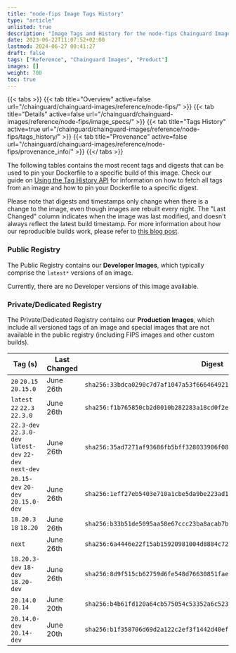 ```yaml
---
title: "node-fips Image Tags History"
type: "article"
unlisted: true
description: "Image Tags and History for the node-fips Chainguard Image"
date: 2023-06-22T11:07:52+02:00
lastmod: 2024-06-27 00:41:27
draft: false
tags: ["Reference", "Chainguard Images", "Product"]
images: []
weight: 700
toc: true
---
```


{{< tabs >}}
{{< tab title="Overview" active=false url="/chainguard/chainguard-images/reference/node-fips/" >}}
{{< tab title="Details" active=false url="/chainguard/chainguard-images/reference/node-fips/image_specs/" >}}
{{< tab title="Tags History" active=true url="/chainguard/chainguard-images/reference/node-fips/tags_history/" >}}
{{< tab title="Provenance" active=false url="/chainguard/chainguard-images/reference/node-fips/provenance_info/" >}}
{{</ tabs >}}

The following tables contains the most recent tags and digests that can be used to pin your Dockerfile to a specific build of this image. Check our guide on [Using the Tag History API](/chainguard/chainguard-images/using-the-tag-history-api/) for information on how to fetch all tags from an image and how to pin your Dockerfile to a specific digest.

Please note that digests and timestamps only change when there is a change to the image, even though images are rebuilt every night. The "Last Changed" column indicates when the image was last modified, and doesn't always reflect the latest build timestamp. For more information about how our reproducible builds work, please refer to [this blog post](https://www.chainguard.dev/unchained/reproducing-chainguards-reproducible-image-builds).

### Public Registry
The Public Registry contains our **Developer Images**, which typically comprise the `latest*` versions of an image.

Currently, there are no Developer versions of this image available.

### Private/Dedicated Registry
The Private/Dedicated Registry contains our **Production Images**, which include all versioned tags of an image and special images that are not available in the public registry (including FIPS images and other custom builds).

| Tag (s)                                                   | Last Changed | Digest                                                                    |
|-----------------------------------------------------------|--------------|---------------------------------------------------------------------------|
|  `20` `20.15` `20.15.0`                                   | June 26th    | `sha256:33bdca0290c7d7af1047a53f6664649214e49e9a6d7005a967f7d9922428c8ed` |
|  `latest` `22` `22.3` `22.3.0`                            | June 26th    | `sha256:f1b765850cb2d0010b282283a18cd0f2ea086f69b7ff0771fcafb2cabd802474` |
|  `22.3-dev` `22.3.0-dev` `latest-dev` `22-dev` `next-dev` | June 26th    | `sha256:35ad7271af93686fb5bff328033906f082237265acbe91deda61e8c9eeb696aa` |
|  `20.15-dev` `20-dev` `20.15.0-dev`                       | June 26th    | `sha256:1eff27eb5403e710a1cbe5da9be223ad1b2041f2b2aad670b38f7ae192610322` |
|  `18.20.3` `18` `18.20`                                   | June 26th    | `sha256:b33b51de5095aa58e67ccc23ba8acab7b89757cb25ef2ec7ca9b41c31f8fb89d` |
|  `next`                                                   | June 26th    | `sha256:6a4446e22f15ab15920981004d8884c729efe82cbc41b6ec432a619c69039df6` |
|  `18.20.3-dev` `18-dev` `18.20-dev`                       | June 26th    | `sha256:8d9f515cb62759d6fe548d76630851fae90a028893fc5e40711fd13d62f35a9a` |
|  `20.14.0` `20.14`                                        | June 20th    | `sha256:b4b61fd120a64cb575054c53352a6c5234ce8ff0427f5a082d8eb21faa760f85` |
|  `20.14.0-dev` `20.14-dev`                                | June 20th    | `sha256:b1f358706d69d2a122c2ef3f1442d40ef757f9b033122095bb575c8bab4d250d` |

